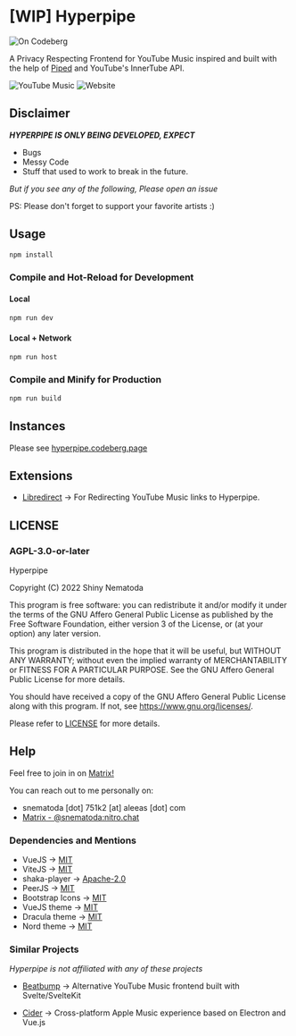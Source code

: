 # [WIP] Hyperpipe

![On Codeberg](https://codeberg.org/Hyperpipe/static/raw/branch/master/on-codeberg.svg)

A Privacy Respecting Frontend for YouTube Music inspired and built with the help of [Piped][piped] and YouTube's InnerTube API.

![YouTube Music](https://img.shields.io/badge/youtube-music-red?style=for-the-badge&logo=youtube)
![Website](https://img.shields.io/website?down_color=red&down_message=offline&label=status&style=for-the-badge&up_color=cornflowerblue&up_message=online&url=https%3A%2F%2Fhyperpipe.surge.sh)

## Disclaimer

**_HYPERPIPE IS ONLY BEING DEVELOPED, EXPECT_**

- Bugs
- Messy Code
- Stuff that used to work to break in the future.

_But if you see any of the following, Please open an issue_

PS: Please don't forget to support your favorite artists :)

## Usage

```sh
npm install
```

### Compile and Hot-Reload for Development

#### Local

```sh
npm run dev
```

#### Local + Network

```sh
npm run host
```

### Compile and Minify for Production

```sh
npm run build
```

## Instances

Please see [hyperpipe.codeberg.page](https://hyperpipe.codeberg.page)

## Extensions

- [Libredirect](https://codeberg.org/LibRedirect/libredirect) -> For Redirecting YouTube Music links to Hyperpipe.

## LICENSE

### AGPL-3.0-or-later

Hyperpipe

Copyright (C) 2022  Shiny Nematoda

This program is free software: you can redistribute it and/or modify
it under the terms of the GNU Affero General Public License as
published by the Free Software Foundation, either version 3 of the
License, or (at your option) any later version.

This program is distributed in the hope that it will be useful,
but WITHOUT ANY WARRANTY; without even the implied warranty of
MERCHANTABILITY or FITNESS FOR A PARTICULAR PURPOSE.  See the
GNU Affero General Public License for more details.

You should have received a copy of the GNU Affero General Public License along with this program. If not, see <https://www.gnu.org/licenses/>.

Please refer to [LICENSE][license] for more details.

## Help

Feel free to join in on [Matrix!](https://matrix.to/#/#hyperpipe:nitro.chat)

You can reach out to me personally on:

- snematoda [dot] 751k2 [at] aleeas [dot] com
- [Matrix - @snematoda:nitro.chat](https://matrix.to/#/@snematoda:nitro.chat)

### Dependencies and Mentions

- VueJS -> [MIT][vue]
- ViteJS -> [MIT][vite]
- shaka-player -> [Apache-2.0][shaka]
- PeerJS -> [MIT][peer]
- Bootstrap Icons -> [MIT][bi]
- VueJS theme -> [MIT][vuetheme]
- Dracula theme -> [MIT][dracula]
- Nord theme -> [MIT][nord]

### Similar Projects

*Hyperpipe is not affiliated with any of these projects*

- [Beatbump](https://github.com/snuffyDev/Beatbump) -> Alternative YouTube Music frontend built with Svelte/SvelteKit

- [Cider](https://github.com/ciderapp/Cider) -> Cross-platform Apple Music experience based on Electron and Vue.js

[hypipe]: https://hyperpipe.surge.sh
[piped]: https://piped.kavin.rocks
[license]: https://codeberg.org/Hyperpipe/Hyperpipe/src/branch/main/LICENSE.md
[vue]: https://github.com/vuejs/core/blob/main/LICENSE
[vite]: https://github.com/vitejs/vite/blob/main/LICENSE
[bi]: https://github.com/twbs/icons/blob/main/LICENSE.md
[peer]: https://github.com/peers/peerjs/blob/master/LICENSE
[shaka]: https://github.com/shaka-project/shaka-player/blob/main/LICENSE
[nord]: https://github.com/arcticicestudio/nord/blob/develop/LICENSE.md
[vuetheme]: https://github.com/vuejs/theme/blob/main/LICENSE
[dracula]: https://github.com/dracula/dracula-theme/blob/master/LICENSE
